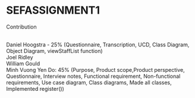 # SEFASSIGNMENT1

Contribution <br><br>

Daniel Hoogstra - 25% (Questionnaire, Transcription, UCD, Class Diagram, Object Diagram, viewStaffList function)<br>
Joel Ridley<br>
William Gould<br>
Minh Vuong Yen Do: 45% (Purpose, Product scope,Product perspective, Questionnaire, Interview notes, Functional requirement, Non-functional requirements, Use case diagram, Class diagrams, Made all classes, Implemented register())
